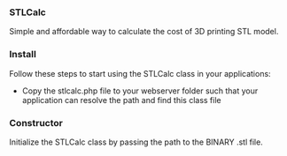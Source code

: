 ### STLCalc

Simple and affordable way to calculate the cost of 3D printing STL model.

### Install

Follow these steps to start using the STLCalc class in your applications:

* Copy the stlcalc.php file to your webserver folder such that your application can resolve the path and find this class file

### Constructor

Initialize the STLCalc class by passing the path to the BINARY .stl file.
